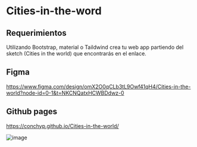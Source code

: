 # Cities-in-the-word  

## Requerimientos

Utilizando Bootstrap, material o Taildwind crea tu web app partiendo del sketch (Cities in the world) que encontrarás en el enlace.

## Figma

https://www.figma.com/design/omX2O0qCLb3tL9Owf41qH4/Cities-in-the-world?node-id=0-1&t=NKCNQatxHCWBDdwz-0

## Github pages

https://conchyp.github.io/Cities-in-the-world/

![image](https://github.com/ConchyP/Cities-in-the-world/assets/169025186/de2cca40-3d4c-4ab5-84a0-f3e0f0170388)


